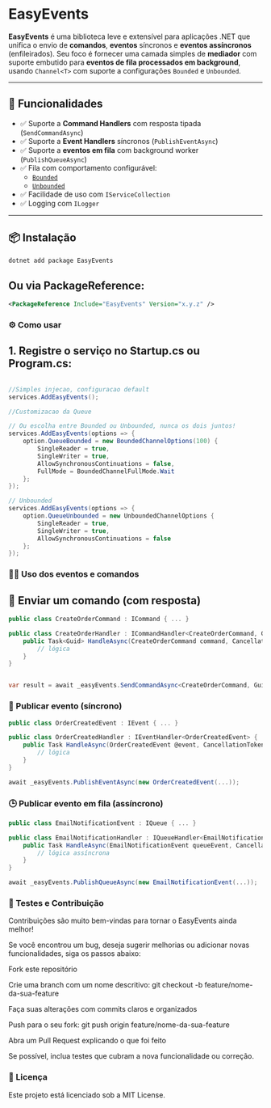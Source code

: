 # EasyEvents

**EasyEvents** é uma biblioteca leve e extensível para aplicações .NET que unifica o envio de **comandos**, **eventos** síncronos e **eventos assíncronos** (enfileirados). Seu foco é fornecer uma camada simples de **mediador** com suporte embutido para **eventos de fila processados em background**, usando `Channel<T>` com suporte a configurações `Bounded` e `Unbounded`.

---

## 🚀 Funcionalidades

- ✅ Suporte a **Command Handlers** com resposta tipada (`SendCommandAsync`)
- ✅ Suporte a **Event Handlers** síncronos (`PublishEventAsync`)
- ✅ Suporte a **eventos em fila** com background worker (`PublishQueueAsync`)
- ✅ Fila com comportamento configurável:
  - [`Bounded`](https://learn.microsoft.com/dotnet/api/system.threading.channels.boundedchanneloptions)
  - [`Unbounded`](https://learn.microsoft.com/dotnet/api/system.threading.channels.unboundedchanneloptions)
- ✅ Facilidade de uso com `IServiceCollection`
- ✅ Logging com `ILogger`

---

## 📦 Instalação

```bash
dotnet add package EasyEvents
```

## Ou via PackageReference:
```xml
<PackageReference Include="EasyEvents" Version="x.y.z" />
```


### ⚙️ Como usar
## 1. Registre o serviço no Startup.cs ou Program.cs:
```C#

//Simples injecao, configuracao default
services.AddEasyEvents();

//Customizacao da Queue

// Ou escolha entre Bounded ou Unbounded, nunca os dois juntos!
services.AddEasyEvents(options => {
    option.QueueBounded = new BoundedChannelOptions(100) {
        SingleReader = true,
        SingleWriter = true,
        AllowSynchronousContinuations = false,
        FullMode = BoundedChannelFullMode.Wait
    };
});

// Unbounded 
services.AddEasyEvents(options => {    
    option.QueueUnbounded = new UnboundedChannelOptions {
        SingleReader = true,
        SingleWriter = true,
        AllowSynchronousContinuations = false
    };
});
```

### 🧑‍💻 Uso dos eventos e comandos

## 🔄 Enviar um comando (com resposta)

```C#
public class CreateOrderCommand : ICommand { ... }

public class CreateOrderHandler : ICommandHandler<CreateOrderCommand, Guid> {
    public Task<Guid> HandleAsync(CreateOrderCommand command, CancellationToken cancellationToken) {
        // lógica
    }
}


var result = await _easyEvents.SendCommandAsync<CreateOrderCommand, Guid>(command);

```


### 📢 Publicar evento (síncrono)
```C#
public class OrderCreatedEvent : IEvent { ... }

public class OrderCreatedHandler : IEventHandler<OrderCreatedEvent> {
    public Task HandleAsync(OrderCreatedEvent @event, CancellationToken cancellationToken) {
        // lógica
    }
}

await _easyEvents.PublishEventAsync(new OrderCreatedEvent(...));
```
### 🕒 Publicar evento em fila (assíncrono)

```C#
public class EmailNotificationEvent : IQueue { ... }

public class EmailNotificationHandler : IQueueHandler<EmailNotificationEvent> {
    public Task HandleAsync(EmailNotificationEvent queueEvent, CancellationToken cancellationToken) {
        // lógica assíncrona
    }
}

await _easyEvents.PublishQueueAsync(new EmailNotificationEvent(...));

```

### 🧪 Testes e Contribuição
Contribuições são muito bem-vindas para tornar o EasyEvents ainda melhor!

Se você encontrou um bug, deseja sugerir melhorias ou adicionar novas funcionalidades, siga os passos abaixo:

Fork este repositório

Crie uma branch com um nome descritivo:
git checkout -b feature/nome-da-sua-feature

Faça suas alterações com commits claros e organizados

Push para o seu fork:
git push origin feature/nome-da-sua-feature

Abra um Pull Request explicando o que foi feito

Se possível, inclua testes que cubram a nova funcionalidade ou correção.



### 📄 Licença
Este projeto está licenciado sob a MIT License.